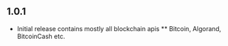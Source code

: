 ## 1.0.1

* Initial release contains mostly all blockchain apis
** Bitcoin, Algorand, BitcoinCash etc.
